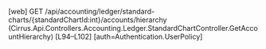 [web] GET /api/accounting/ledger/standard-charts/{standardChartId:int}/accounts/hierarchy  (Cirrus.Api.Controllers.Accounting.Ledger.StandardChartController.GetAccountHierarchy)  [L94–L102] [auth=Authentication.UserPolicy]


